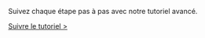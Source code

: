 Suivez chaque étape pas à pas avec notre tutoriel avancé.

[Suivre le tutoriel >](/ui/flows/new?reset=true)